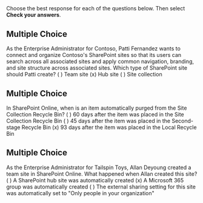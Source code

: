 ## 

Choose the best response for each of the questions below. Then select **Check your answers**.

## Multiple Choice
As the Enterprise Administrator for Contoso, Patti Fernandez wants to connect and organize Contoso's SharePoint sites so that its users can search across all associated sites and apply common navigation, branding, and site structure across associated sites. Which type of SharePoint site should Patti create?
( ) Team site
(x) Hub site
( ) Site collection

## Multiple Choice
In SharePoint Online, when is an item automatically purged from the Site Collection Recycle Bin?
( ) 60 days after the item was placed in the Site Collection Recycle Bin
( ) 45 days after the item was placed in the Second-stage Recycle Bin
(x) 93 days after the item was placed in the Local Recycle Bin

## Multiple Choice
As the Enterprise Administrator for Tailspin Toys, Allan Deyoung created a team site in SharePoint Online. What happened when Allan created this site?
( ) A SharePoint hub site was automatically created
(x) A Microsoft 365 group was automatically created
( ) The external sharing setting for this site was automatically set to "Only people in your organization"

